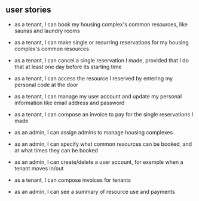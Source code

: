 ## user stories

- as a tenant, I can book my housing complex's common resources, like saunas and laundry rooms
- as a tenant, I can make single or recurring reservations for my housing complex's common resources
- as a tenant, I can cancel a single reservation I made, provided that I do that at least one day before its starting time
- as a tenant, I can access the resource I reserved by entering my personal code at the door
- as a tenant, I can manage my user account and update my personal information like email address and password
- as a tenant, I can compose an invoice to pay for the single reservations I made

- as an admin, I can assign admins to manage housing complexes
- as an admin, I can specify what common resources can be booked, and at what times they can be booked
- as an admin, I can create/delete a user account, for example when a tenant moves in/out
- as a tenant, I can compose invoices for tenants
- as an admin, I can see a summary of resource use and payments
